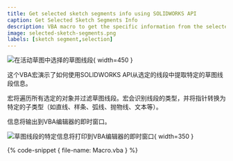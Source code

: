 ```yaml
---
title: Get selected sketch segments info using SOLIDWORKS API
caption: Get Selected Sketch Segments Info
description: VBA macro to get the specific information from the selected sketch segments (line, arc, parabola, spline etc.) using SOLIDWORKS API
image: selected-sketch-segments.png
labels: [sketch segment,selection]
---
```


![在活动草图中选择的草图线段](selected-sketch-segments.png){ width=450 }

这个VBA宏演示了如何使用SOLIDWORKS API从选定的线段中提取特定的草图线段信息。

宏将遍历所有选定的对象并过滤草图线段。宏会识别线段的类型，并将指针转换为特定的子类型（如直线、样条、弧线、抛物线、文本等）。

信息将输出到VBA编辑器的即时窗口。

![草图线段的特定信息将打印到VBA编辑器的即时窗口](printed-sketch-segments-info.png){ width=350 }

{% code-snippet { file-name: Macro.vba } %}